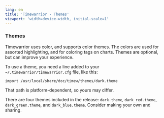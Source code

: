 ```yaml
---
lang: en
title: 'Timewarrior - Themes'
viewport: 'width=device-width, initial-scale=1'
---
```


### Themes

Timewarrior uses color, and supports color themes. The colors are used
for assorted highlighting, and for coloring tags on charts. Themes are
optional, but can improve your experience.

To use a theme, you need a line added to your
`~/.timewarrior/timewarrior.cfg` file, like this:

    import /usr/local/share/doc/timew/themes/dark.theme

That path is platform-dependent, so yours may differ.

There are four themes included in the release: `dark.theme`,
`dark_red.theme`, `dark_green.theme`, and `dark_blue.theme`. Consider
making your own and sharing.
